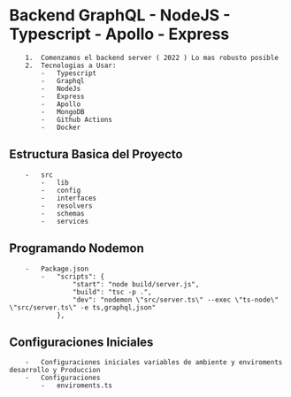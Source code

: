 #   Backend GraphQL - NodeJS - Typescript - Apollo - Express
```
    1.  Comenzamos el backend server ( 2022 ) Lo mas robusto posible
    2.  Tecnologias a Usar:
        -   Typescript
        -   Graphql
        -   NodeJs
        -   Express
        -   Apollo
        -   MongoDB
        -   Github Actions
        -   Docker
```


##  Estructura Basica del Proyecto
```
    -   src
        -   lib
        -   config
        -   interfaces
        -   resolvers
        -   schemas
        -   services
```

##  Programando Nodemon
```
    -   Package.json
        -   "scripts": {
                "start": "node build/server.js",
                "build": "tsc -p .",
                "dev": "nodemon \"src/server.ts\" --exec \"ts-node\" \"src/server.ts\" -e ts,graphql,json"
            },
```
##  Configuraciones Iniciales
```
    -   Configuraciones iniciales variables de ambiente y enviroments desarrollo y Produccion
    -   Configuraciones
        -   enviroments.ts
```

